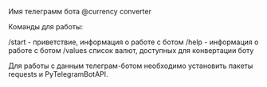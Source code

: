 Имя телеграмм бота @currency converter

Команды для работы:

/start - приветствие, информация о работе с ботом
/help - информация о работе с ботом
/values список валют, доступных для конвертации боту

Для работы с данным телеграм-ботом необходимо установить пакеты requests и PyTelegramBotAPI.
